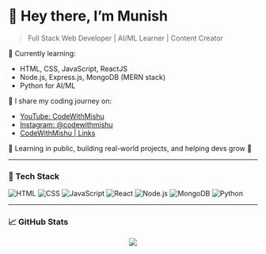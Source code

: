 # 👋 Hey there, I’m Munish

> Full Stack Web Developer | AI/ML Learner | Content Creator

🎯 Currently learning:
- HTML, CSS, JavaScript, ReactJS
- Node.js, Express.js, MongoDB (MERN stack)
- Python for AI/ML

📸 I share my coding journey on:
- [YouTube: CodeWithMishu](http://youtube.com/@CodeWithMishu)
- [Instagram: @codewithmishu](https://www.instagram.com/codewithmishu?igsh=MTg0MDR4eHdjaG1uaA==)
- [CodeWithMishu | Links](https://code-with-mishu-links.vercel.app/)

🧠 Learning in public, building real-world projects, and helping devs grow 🚀

---

### 🔧 Tech Stack
![HTML](https://img.shields.io/badge/-HTML5-E34F26?style=flat&logo=html5&logoColor=white)
![CSS](https://img.shields.io/badge/-CSS3-1572B6?style=flat&logo=css3)
![JavaScript](https://img.shields.io/badge/-JavaScript-F7DF1E?style=flat&logo=javascript&logoColor=black)
![React](https://img.shields.io/badge/-React-61DAFB?style=flat&logo=react)
![Node.js](https://img.shields.io/badge/-Node.js-339933?style=flat&logo=node.js)
![MongoDB](https://img.shields.io/badge/-MongoDB-47A248?style=flat&logo=mongodb)
![Python](https://img.shields.io/badge/-Python-3776AB?style=flat&logo=python)

---

### 📈 GitHub Stats
<p align="center">
  <img src="https://github-readme-stats.vercel.app/api?username=CodeWithMishu&show_icons=true&theme=radical" />
</p>
